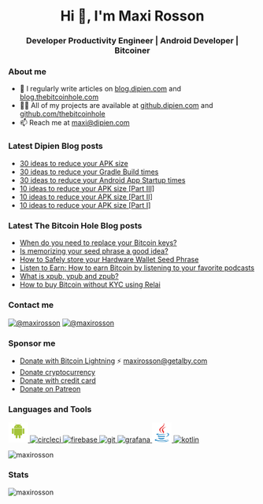 <h1 align="center">Hi 👋, I'm Maxi Rosson</h1> 

<h3 align="center">Developer Productivity Engineer | Android Developer | Bitcoiner</h3>

### About me
- 📝 I regularly write articles on [blog.dipien.com](https://blog.dipien.com) and [blog.thebitcoinhole.com](https://blog.thebitcoinhole.com/)
- 👨‍💻 All of my projects are available at [github.dipien.com](https://github.dipien.com) and [github.com/thebitcoinhole](https://github.com/thebitcoinhole/)
- 📫 Reach me at maxi@dipien.com

### Latest Dipien Blog posts
<!-- DIPIEN-BLOG-POST-LIST:START -->
- [30 ideas to reduce your APK size](https://blog.dipien.com/30-ideas-to-reduce-your-apk-size-454567340b5e?source=rss----37b2d1091422---4)
- [30 ideas to reduce your Gradle Build times](https://blog.dipien.com/30-ideas-to-reduce-your-gradle-build-times-2da13d1c6276?source=rss----37b2d1091422---4)
- [30 ideas to reduce your Android App Startup times](https://blog.dipien.com/30-ideas-to-reduce-your-android-app-startup-times-5cbfc32fb1f7?source=rss----37b2d1091422---4)
- [10 ideas to reduce your APK size [Part III]](https://blog.dipien.com/10-ideas-to-reduce-your-apk-size-part-iii-376a69f65da3?source=rss----37b2d1091422---4)
- [10 ideas to reduce your APK size [Part II]](https://blog.dipien.com/10-ideas-to-reduce-your-apk-size-part-ii-12db7dec431f?source=rss----37b2d1091422---4)
- [10 ideas to reduce your APK size [Part I]](https://blog.dipien.com/10-ideas-to-reduce-your-apk-size-part-i-e6f8bca96475?source=rss----37b2d1091422---4)
<!-- DIPIEN-BLOG-POST-LIST:END -->

### Latest The Bitcoin Hole Blog posts
<!-- BITCOIN-BLOG-POST-LIST:START -->
- [When do you need to replace your Bitcoin keys?](https://medium.com/the-bitcoin-hole/when-do-you-need-to-replace-your-bitcoin-keys-5a0a2fa306c6?source=rss----154fb07103ce---4)
- [Is memorizing your seed phrase a good idea?](https://medium.com/the-bitcoin-hole/is-memorizing-your-seed-phrase-a-good-idea-676a09bc9cfb?source=rss----154fb07103ce---4)
- [How to Safely store your Hardware Wallet Seed Phrase](https://medium.com/the-bitcoin-hole/how-to-safely-store-your-hardware-wallet-seed-phrase-bf3b984e64b3?source=rss----154fb07103ce---4)
- [Listen to Earn: How to earn Bitcoin by listening to your favorite podcasts](https://medium.com/the-bitcoin-hole/listen-to-earn-how-to-earn-bitcoin-by-listening-to-your-favorite-podcasts-4852fa2a387e?source=rss----154fb07103ce---4)
- [What is xpub, ypub and zpub?](https://medium.com/the-bitcoin-hole/what-is-xpub-ypub-and-zpub-6e402b4d3cfe?source=rss----154fb07103ce---4)
- [How to buy Bitcoin without KYC using Relai](https://medium.com/the-bitcoin-hole/how-to-buy-bitcoin-without-kyc-using-relai-72f5bdf2f748?source=rss----154fb07103ce---4)
<!-- BITCOIN-BLOG-POST-LIST:END -->

### Contact me
<p align="left">
<a href="https://twitter.com/maxirosson" target="blank"><img align="center" src="https://raw.githubusercontent.com/rahuldkjain/github-profile-readme-generator/master/src/images/icons/Social/twitter.svg" alt="@maxirosson" height="30" width="40" /></a>
<a href="https://medium.com/@maxirosson" target="blank"><img align="center" src="https://raw.githubusercontent.com/rahuldkjain/github-profile-readme-generator/master/src/images/icons/Social/medium.svg" alt="@maxirosson" height="30" width="40" /></a>
</p>

### Sponsor me

* [Donate with Bitcoin Lightning](https://getalby.com/p/maxirosson) ⚡️ [maxirosson@getalby.com](https://getalby.com/p/maxirosson)
* [Donate cryptocurrency](http://coinbase.dipien.com/)
* [Donate with credit card](https://ko-fi.com/maxirosson)
* [Donate on Patreon](http://patreon.dipien.com/)

### Languages and Tools
<p align="left"> <a href="https://developer.android.com" target="_blank"> <img src="https://raw.githubusercontent.com/devicons/devicon/master/icons/android/android-original-wordmark.svg" alt="android" width="40" height="40"/> </a> <a href="https://circleci.com" target="_blank"> <img src="https://www.vectorlogo.zone/logos/circleci/circleci-icon.svg" alt="circleci" width="40" height="40"/> </a> <a href="https://firebase.google.com/" target="_blank"> <img src="https://www.vectorlogo.zone/logos/firebase/firebase-icon.svg" alt="firebase" width="40" height="40"/> </a> <a href="https://git-scm.com/" target="_blank"> <img src="https://www.vectorlogo.zone/logos/git-scm/git-scm-icon.svg" alt="git" width="40" height="40"/> </a> <a href="https://grafana.com" target="_blank"> <img src="https://www.vectorlogo.zone/logos/grafana/grafana-icon.svg" alt="grafana" width="40" height="40"/> </a> <a href="https://www.java.com" target="_blank"> <img src="https://raw.githubusercontent.com/devicons/devicon/master/icons/java/java-original.svg" alt="java" width="40" height="40"/> </a> <a href="https://kotlinlang.org" target="_blank"> <img src="https://www.vectorlogo.zone/logos/kotlinlang/kotlinlang-icon.svg" alt="kotlin" width="40" height="40"/> </a> </p>

<p align="left"> <img src=https://github-readme-stats.vercel.app/api/top-langs/?username=maxirosson&layout=compact alt=maxirosson /> </p>

### Stats
<p align="left"> <img src=https://github-readme-stats.vercel.app/api?username=maxirosson&show_icons=true alt=maxirosson /> </p>



